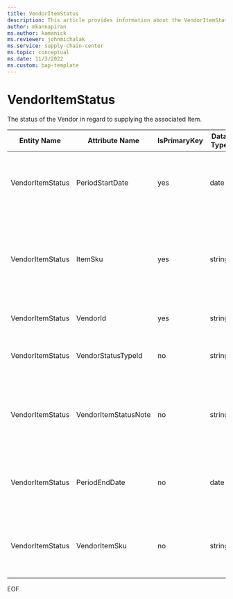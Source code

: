 ```yaml
---
title: VendorItemStatus
description: This article provides information about the VendorItemStatus entity.
author: mkannapiran
ms.author: kamanick
ms.reviewer: johnmichalak
ms.service: supply-chain-center
ms.topic: conceptual
ms.date: 11/3/2022
ms.custom: bap-template
---
```


# VendorItemStatus

The status of the Vendor in regard to supplying the associated Item.

| **Entity Name** | **Attribute Name** | **IsPrimaryKey** | **Data Type** | **Data Length** | **Description** |
| --- | --- | --- | --- | --- | --- |
| VendorItemStatus | PeriodStartDate | yes | date | 14 | The period start date that the associated status information is effective. |
| VendorItemStatus | ItemSku | yes | string | 20 | The Stock Keeping Unit identifier, which is typically used for inventory-related activities. |
| VendorItemStatus | VendorId | yes | string | 36 | The unique identifier of a Vendor. |
| VendorItemStatus | VendorStatusTypeId | no | string | 36 | The unique identifier of a Vendor Status Type. |
| VendorItemStatus | VendorItemStatusNote | no | string | 1024 | A note, comment or additional information regarding the vendor item status. |
| VendorItemStatus | PeriodEndDate | no | date | 14 | The period end date that the associated status information is effective. |
| VendorItemStatus | VendorItemSku | no | string | 20 | The Stock Keeping Unit identifier specified by the Vendor. |

EOF